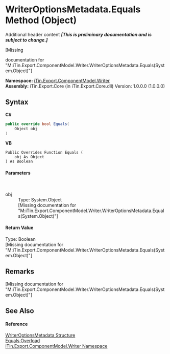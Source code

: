 # WriterOptionsMetadata.Equals Method (Object)
Additional header content _**\[This is preliminary documentation and is subject to change.\]**_

\[Missing <summary> documentation for "M:iTin.Export.ComponentModel.Writer.WriterOptionsMetadata.Equals(System.Object)"\]

**Namespace:**&nbsp;<a href="37973b78-6b66-1218-9d7d-14680ab2aeda">iTin.Export.ComponentModel.Writer</a><br />**Assembly:**&nbsp;iTin.Export.Core (in iTin.Export.Core.dll) Version: 1.0.0.0 (1.0.0.0)

## Syntax

**C#**<br />
``` C#
public override bool Equals(
	Object obj
)
```

**VB**<br />
``` VB
Public Overrides Function Equals ( 
	obj As Object
) As Boolean
```


#### Parameters
&nbsp;<dl><dt>obj</dt><dd>Type: System.Object<br />\[Missing <param name="obj"/> documentation for "M:iTin.Export.ComponentModel.Writer.WriterOptionsMetadata.Equals(System.Object)"\]</dd></dl>

#### Return Value
Type: Boolean<br />\[Missing <returns> documentation for "M:iTin.Export.ComponentModel.Writer.WriterOptionsMetadata.Equals(System.Object)"\]

## Remarks
\[Missing <remarks> documentation for "M:iTin.Export.ComponentModel.Writer.WriterOptionsMetadata.Equals(System.Object)"\]

## See Also


#### Reference
<a href="b24b9473-149a-afa2-64da-5ce5062b5695">WriterOptionsMetadata Structure</a><br /><a href="88e00ba4-ac15-6d1f-e009-674863e45462">Equals Overload</a><br /><a href="37973b78-6b66-1218-9d7d-14680ab2aeda">iTin.Export.ComponentModel.Writer Namespace</a><br />